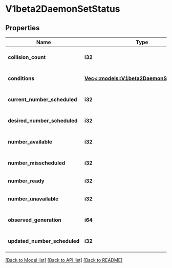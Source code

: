 # V1beta2DaemonSetStatus

## Properties
Name | Type | Description | Notes
------------ | ------------- | ------------- | -------------
**collision_count** | **i32** | Count of hash collisions for the DaemonSet. The DaemonSet controller uses this field as a collision avoidance mechanism when it needs to create the name for the newest ControllerRevision. | [optional] [default to null]
**conditions** | [**Vec<::models::V1beta2DaemonSetCondition>**](v1beta2.DaemonSetCondition.md) | Represents the latest available observations of a DaemonSet&#39;s current state. | [optional] [default to null]
**current_number_scheduled** | **i32** | The number of nodes that are running at least 1 daemon pod and are supposed to run the daemon pod. More info: https://kubernetes.io/docs/concepts/workloads/controllers/daemonset/ | [default to null]
**desired_number_scheduled** | **i32** | The total number of nodes that should be running the daemon pod (including nodes correctly running the daemon pod). More info: https://kubernetes.io/docs/concepts/workloads/controllers/daemonset/ | [default to null]
**number_available** | **i32** | The number of nodes that should be running the daemon pod and have one or more of the daemon pod running and available (ready for at least spec.minReadySeconds) | [optional] [default to null]
**number_misscheduled** | **i32** | The number of nodes that are running the daemon pod, but are not supposed to run the daemon pod. More info: https://kubernetes.io/docs/concepts/workloads/controllers/daemonset/ | [default to null]
**number_ready** | **i32** | The number of nodes that should be running the daemon pod and have one or more of the daemon pod running and ready. | [default to null]
**number_unavailable** | **i32** | The number of nodes that should be running the daemon pod and have none of the daemon pod running and available (ready for at least spec.minReadySeconds) | [optional] [default to null]
**observed_generation** | **i64** | The most recent generation observed by the daemon set controller. | [optional] [default to null]
**updated_number_scheduled** | **i32** | The total number of nodes that are running updated daemon pod | [optional] [default to null]

[[Back to Model list]](../README.md#documentation-for-models) [[Back to API list]](../README.md#documentation-for-api-endpoints) [[Back to README]](../README.md)


